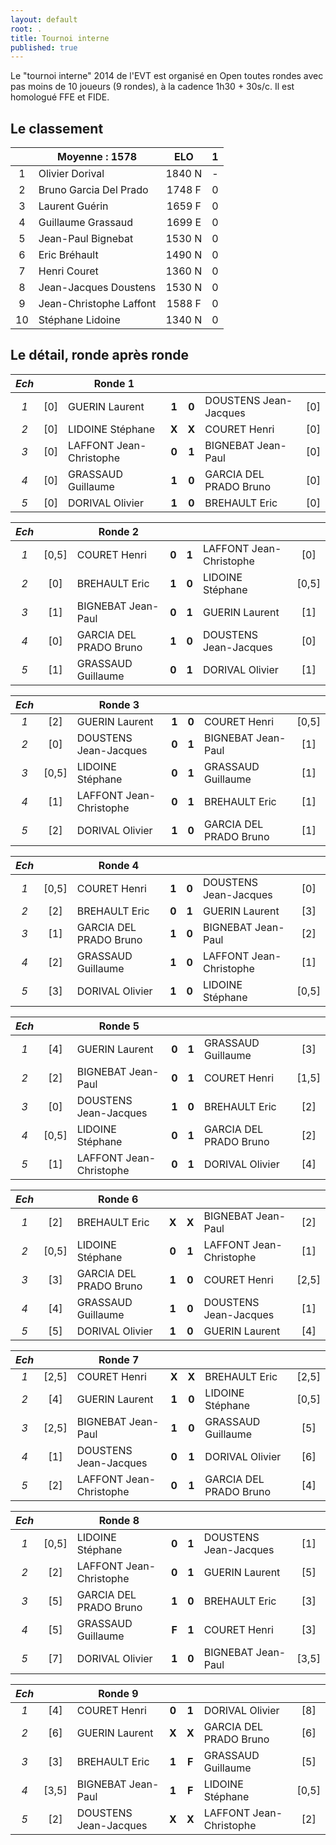 ```yaml
---
layout: default
root: .
title: Tournoi interne
published: true
---
```


Le "tournoi interne" 2014 de l'EVT est organisé en Open toutes rondes avec pas moins de 10 joueurs (9 rondes), à la cadence 1h30 + 30s/c. Il est homologué FFE et FIDE.

## Le classement

|   | Moyenne : 1578          | ELO    | 1 |
|:-:| ----------------------- |:------:|:-:|
|1  | Olivier Dorival 		  | 1840 N | - |
|2  | Bruno Garcia Del Prado  | 1748 F | 0 |
|3  | Laurent Guérin          | 1659 F | 0 |
|4  | Guillaume Grassaud      | 1699 E | 0 |
|5  | Jean-Paul Bignebat      | 1530 N | 0 |
|6  | Eric Bréhault           | 1490 N | 0 |
|7  | Henri Couret            | 1360 N | 0 |
|8  | Jean-Jacques Doustens   | 1530 N | 0 |
|9  | Jean-Christophe Laffont | 1588 F | 0 |
|10 | Stéphane Lidoine        | 1340 N | 0 |

## Le détail, ronde après ronde

|*Ech*|     | **Ronde 1**        |     |     |                           |     |
|:-:|:---:| -------------------- |:---:|:---:| ------------------------- |:---:|
|*1*| [0] | GUERIN Laurent       |**1**|**0**| DOUSTENS Jean-Jacques    | [0] |
|*2*| [0] | LIDOINE Stéphane     |**X**|**X**| COURET Henri             | [0] |
|*3*| [0] | LAFFONT Jean-Christophe |**0**|**1**| BIGNEBAT Jean-Paul     | [0] |
|*4*| [0] | GRASSAUD Guillaume   |**1**|**0**| GARCIA DEL PRADO Bruno    | [0] |
|*5*| [0] | DORIVAL Olivier      |**1**|**0**| BREHAULT Eric             | [0] |

|*Ech*|     | **Ronde 2**        |     |     |                           |     |
|:-:|:---:| -------------------- |:---:|:---:| ------------------------- |:---:|
|*1*| [0,5] | COURET Henri       |**0**|**1**| LAFFONT Jean-Christophe   | [0] |
|*2*| [0] | BREHAULT Eric        |**1**|**0**| LIDOINE Stéphane          |[0,5]|
|*3*| [1] | BIGNEBAT Jean-Paul   |**0**|**1**| GUERIN Laurent            | [1] |
|*4*| [0] | GARCIA DEL PRADO Bruno  |**1**|**0**| DOUSTENS Jean-Jacques  | [0] |
|*5*| [1] | GRASSAUD Guillaume   |**0**|**1**| DORIVAL Olivier           | [1] |

|*Ech*|     | **Ronde 3**        |     |     |                           |     |
|:-:|:---:| -------------------- |:---:|:---:| ------------------------- |:---:|
|*1*| [2] | GUERIN Laurent           |**1**|**0**| COURET Henri          |[0,5]|
|*2*| [0] | DOUSTENS Jean-Jacques    |**0**|**1**| BIGNEBAT Jean-Paul    | [1] |
|*3*| [0,5] | LIDOINE Stéphane    |**0**|**1**| GRASSAUD Guillaume       | [1] |
|*4*| [1] | LAFFONT Jean-Christophe  |**0**|**1**| BREHAULT Eric         | [1] |
|*5*| [2] | DORIVAL Olivier      |**1**|**0**| GARCIA DEL PRADO Bruno    | [1] |

|*Ech*|   | **Ronde 4**          |     |     |                           |     |
|:-:|:---:| -------------------- |:---:|:---:| ------------------------- |:---:|
|*1*| [0,5] | COURET Henri         |**1**|**0**| DOUSTENS Jean-Jacques   | [0] |
|*2*| [2] | BREHAULT Eric          |**0**|**1**| GUERIN Laurent          | [3] |
|*3*| [1] | GARCIA DEL PRADO Bruno |**1**|**0**| BIGNEBAT Jean-Paul      | [2] |
|*4*| [2] | GRASSAUD Guillaume     |**1**|**0**| LAFFONT Jean-Christophe | [1] |
|*5*| [3] | DORIVAL Olivier        |**1**|**0**| LIDOINE Stéphane        |[0,5]|

|*Ech*|   | **Ronde 5**             |     |     |                        |     |
|:-:|:---:| ----------------------- |:---:|:---:| ---------------------- |:---:|
|*1*| [4] | GUERIN Laurent          |**0**|**1**| GRASSAUD Guillaume     | [3] |
|*2*| [2] | BIGNEBAT Jean-Paul      |**0**|**1**| COURET Henri         | [1,5] |
|*3*| [0] | DOUSTENS Jean-Jacques   |**1**|**0**| BREHAULT Eric          | [2] |
|*4*| [0,5] | LIDOINE Stéphane      |**0**|**1**| GARCIA DEL PRADO Bruno | [2] |
|*5*| [1] | LAFFONT Jean-Christophe |**0**|**1**| DORIVAL Olivier        | [4] |

|*Ech*|   | **Ronde 6**          |     |     |                           |     |
|:-:|:---:| -------------------- |:---:|:---:| ------------------------- |:---:|
|*1*| [2] | BREHAULT Eric        |**X**|**X**| BIGNEBAT Jean-Paul        | [2] |
|*2*| [0,5] | LIDOINE Stéphane   |**0**|**1**| LAFFONT Jean-Christophe | [1] |
|*3*| [3] | GARCIA DEL PRADO Bruno  |**1**|**0**| COURET Henri      | [2,5] |
|*4*| [4] | GRASSAUD Guillaume   |**1**|**0**| DOUSTENS Jean-Jacques     | [1] |
|*5*| [5] | DORIVAL Olivier      |**1**|**0**| GUERIN Laurent            | [4] |

|*Ech*|   | **Ronde 7**          |     |     |                           |     |
|:-:|:---:| -------------------- |:---:|:---:| ------------------------- |:---:|
|*1*| [2,5] | COURET Henri       |**X**|**X**| BREHAULT Eric          | [2,5] |
|*2*| [4] | GUERIN Laurent          |**1**|**0**| LIDOINE Stéphane     | [0,5] |
|*3*| [2,5] | BIGNEBAT Jean-Paul    |**1**|**0**| GRASSAUD Guillaume     | [5] |
|*4*| [1] | DOUSTENS Jean-Jacques   |**0**|**1**| DORIVAL Olivier        | [6] |
|*5*| [2] | LAFFONT Jean-Christophe |**0**|**1**| GARCIA DEL PRADO Bruno | [4] |

|*Ech*|     | **Ronde 8**           |     |     |                        |     |
|:-:|:---:| ----------------------- |:---:|:---:| ---------------------- |:---:|
|*1*| [0,5] | LIDOINE Stéphane      |**0**|**1**| DOUSTENS Jean-Jacques  | [1] |
|*2*| [2] | LAFFONT Jean-Christophe |**0**|**1**| GUERIN Laurent         | [5] |
|*3*| [5] | GARCIA DEL PRADO Bruno  |**1**|**0**| BREHAULT Eric          | [3] |
|*4*| [5] | GRASSAUD Guillaume      |**F**|**1**| COURET Henri           | [3] |
|*5*| [7] | DORIVAL Olivier         |**1**|**0**| BIGNEBAT Jean-Paul   | [3,5] |

|*Ech*|   | **Ronde 9**            |     |     |                         |     |
|:-:|:---:| ---------------------- |:---:|:---:| ----------------------- |:---:|
|*1*| [4] | COURET Henri           |**0**|**1**| DORIVAL Olivier         | [8] |
|*2*| [6] | GUERIN Laurent         |**X**|**X**| GARCIA DEL PRADO Bruno  | [6] |
|*3*| [3] | BREHAULT Eric          |**1**|**F**| GRASSAUD Guillaume      | [5] |
|*4*| [3,5] | BIGNEBAT Jean-Paul   |**1**|**F**| LIDOINE Stéphane      | [0,5] |
|*5*| [2] | DOUSTENS Jean-Jacques  |**X**|**X**| LAFFONT Jean-Christophe | [2] |
